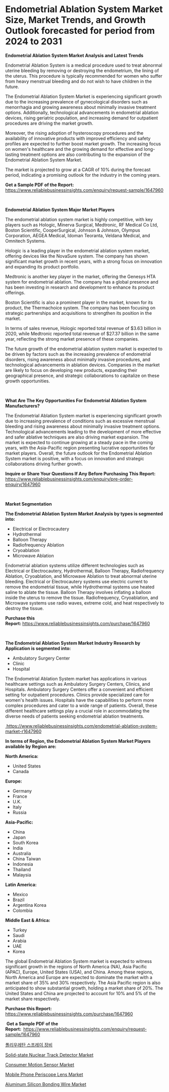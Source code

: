 <p><h1>Endometrial Ablation System Market Size, Market Trends, and Growth Outlook forecasted for period from 2024 to 2031</h1></p><p><strong>Endometrial Ablation System Market Analysis and Latest Trends</strong></p>
<p><p>Endometrial Ablation System is a medical procedure used to treat abnormal uterine bleeding by removing or destroying the endometrium, the lining of the uterus. This procedure is typically recommended for women who suffer from heavy menstrual bleeding and do not wish to have children in the future.</p><p>The Endometrial Ablation System Market is experiencing significant growth due to the increasing prevalence of gynecological disorders such as menorrhagia and growing awareness about minimally invasive treatment options. Additionally, technological advancements in endometrial ablation devices, rising geriatric population, and increasing demand for outpatient procedures are driving the market growth.</p><p>Moreover, the rising adoption of hysteroscopy procedures and the availability of innovative products with improved efficiency and safety profiles are expected to further boost market growth. The increasing focus on women's healthcare and the growing demand for effective and long-lasting treatment options are also contributing to the expansion of the Endometrial Ablation System Market.</p><p>The market is projected to grow at a CAGR of 10% during the forecast period, indicating a promising outlook for the industry in the coming years.</p></p>
<p><strong>Get a Sample PDF of the Report:&nbsp;</strong> <a href="https://www.reliablebusinessinsights.com/enquiry/request-sample/1647960">https://www.reliablebusinessinsights.com/enquiry/request-sample/1647960</a></p>
<p>&nbsp;</p>
<p><strong>Endometrial Ablation System Major Market Players</strong></p>
<p><p>The endometrial ablation system market is highly competitive, with key players such as Hologic, Minerva Surgical, Medtronic, RF Medical Co Ltd, Boston Scientific, CooperSurgical, Johnson & Johnson, Olympus Corporation, AEGEA Medical, Idoman Teoranta, Veldana Medical, and Omnitech Systems. </p><p>Hologic is a leading player in the endometrial ablation system market, offering devices like the NovaSure system. The company has shown significant market growth in recent years, with a strong focus on innovation and expanding its product portfolio.</p><p>Medtronic is another key player in the market, offering the Genesys HTA system for endometrial ablation. The company has a global presence and has been investing in research and development to enhance its product offerings.</p><p>Boston Scientific is also a prominent player in the market, known for its product, the Thermachoice system. The company has been focusing on strategic partnerships and acquisitions to strengthen its position in the market.</p><p>In terms of sales revenue, Hologic reported total revenue of $3.63 billion in 2020, while Medtronic reported total revenue of $27.37 billion in the same year, reflecting the strong market presence of these companies.</p><p>The future growth of the endometrial ablation system market is expected to be driven by factors such as the increasing prevalence of endometrial disorders, rising awareness about minimally invasive procedures, and technological advancements in ablation devices. Companies in the market are likely to focus on developing new products, expanding their geographical presence, and strategic collaborations to capitalize on these growth opportunities.</p></p>
<p>&nbsp;</p>
<p><strong>What Are The Key Opportunities For Endometrial Ablation System Manufacturers?</strong></p>
<p><p>The Endometrial Ablation System market is experiencing significant growth due to increasing prevalence of conditions such as excessive menstrual bleeding and rising awareness about minimally invasive treatment options. Technological advancements leading to the development of more effective and safer ablative techniques are also driving market expansion. The market is expected to continue growing at a steady pace in the coming years, with the Asia-Pacific region presenting lucrative opportunities for market players. Overall, the future outlook for the Endometrial Ablation System market is positive, with a focus on innovation and strategic collaborations driving further growth.</p></p>
<p><strong>Inquire or Share Your Questions If Any Before Purchasing This Report:</strong> <a href="https://www.reliablebusinessinsights.com/enquiry/pre-order-enquiry/1647960">https://www.reliablebusinessinsights.com/enquiry/pre-order-enquiry/1647960</a></p>
<p>&nbsp;</p>
<p><strong>Market Segmentation</strong></p>
<p><strong>The Endometrial Ablation System Market Analysis by types is segmented into:</strong></p>
<p><ul><li>Electrical or Electrocautery</li><li>Hydrothermal</li><li>Balloon Therapy</li><li>Radiofrequency Ablation</li><li>Cryoablation</li><li>Microwave Ablation</li></ul></p>
<p><p>Endometrial ablation systems utilize different technologies such as Electrical or Electrocautery, Hydrothermal, Balloon Therapy, Radiofrequency Ablation, Cryoablation, and Microwave Ablation to treat abnormal uterine bleeding. Electrical or Electrocautery systems use electric current to remove the endometrial tissue, while Hydrothermal systems use heated saline to ablate the tissue. Balloon Therapy involves inflating a balloon inside the uterus to remove the tissue. Radiofrequency, Cryoablation, and Microwave systems use radio waves, extreme cold, and heat respectively to destroy the tissue.</p></p>
<p><strong>Purchase this Report:&nbsp;</strong><a href="https://www.reliablebusinessinsights.com/purchase/1647960">https://www.reliablebusinessinsights.com/purchase/1647960</a></p>
<p>&nbsp;</p>
<p><strong>The Endometrial Ablation System Market Industry Research by Application is segmented into:</strong></p>
<p><ul><li>Ambulatory Surgery Center</li><li>Clinic</li><li>Hospital</li></ul></p>
<p><p>The Endometrial Ablation System market has applications in various healthcare settings such as Ambulatory Surgery Centers, Clinics, and Hospitals. Ambulatory Surgery Centers offer a convenient and efficient setting for outpatient procedures. Clinics provide specialized care for women's health issues. Hospitals have the capabilities to perform more complex procedures and cater to a wide range of patients. Overall, these different healthcare settings play a crucial role in accommodating the diverse needs of patients seeking endometrial ablation treatments.</p></p>
<p><a href="https://www.reliablebusinessinsights.com/endometrial-ablation-system-market-r1647960">&nbsp;https://www.reliablebusinessinsights.com/endometrial-ablation-system-market-r1647960</a></p>
<p><strong>In terms of Region, the Endometrial Ablation System Market Players available by Region are:</strong></p>
<p>
    <p> <strong> North America: </strong>
        <ul>
            <li>United States</li>
            <li>Canada</li>
        </ul>
        </p> 
    <p> <strong> Europe: </strong>
        <ul>
            <li>Germany</li>
            <li>France</li>
            <li>U.K.</li>
            <li>Italy</li>
            <li>Russia</li>
        </ul>
        </p> 
    <p> <strong> Asia-Pacific: </strong>
        <ul>
            <li>China</li>
            <li>Japan</li>
            <li>South Korea</li>
            <li>India</li>
            <li>Australia</li>
            <li>China Taiwan</li>
            <li>Indonesia</li>
            <li>Thailand</li>
            <li>Malaysia</li>
        </ul>
        </p> 
    <p> <strong> Latin America: </strong>
        <ul>
            <li>Mexico</li>
            <li>Brazil</li>
            <li>Argentina Korea</li>
            <li>Colombia</li>
        </ul>
        </p> 
    <p> <strong> Middle East & Africa: </strong>
        <ul>
            <li>Turkey</li>
            <li>Saudi</li>
            <li>Arabia</li>
            <li>UAE</li>
            <li>Korea</li>
        </ul>
    </p>
    </p>
<p><p>The global Endometrial Ablation System market is expected to witness significant growth in the regions of North America (NA), Asia Pacific (APAC), Europe, United States (USA), and China. Among these regions, North America and Europe are expected to dominate the market with a market share of 35% and 30% respectively. The Asia Pacific region is also anticipated to show substantial growth, holding a market share of 20%. The United States and China are projected to account for 10% and 5% of the market share respectively.</p></p>
<p><strong>Purchase this Report: </strong><a href="https://www.reliablebusinessinsights.com/purchase/1647960">https://www.reliablebusinessinsights.com/purchase/1647960</a></p>
<p>&nbsp;<strong>Get a Sample PDF of the Report:&nbsp;&nbsp;</strong><a href="https://www.reliablebusinessinsights.com/enquiry/request-sample/1647960">https://www.reliablebusinessinsights.com/enquiry/request-sample/1647960</a></p>
<p><strong></strong></p>
<p><p><a href="https://github.com/airdroplover110/Market-Research-Report-List-2/blob/main/833364875325.md">폴리우레탄 스프레이 장비</a></p><p><a href="https://medium.com/@theomorar08/global-solid-state-nuclear-track-detector-market-size-is-expected-to-experience-a-cagr-of-6-9-cc0dd48e69c4">Solid-state Nuclear Track Detector Market</a></p><p><a href="https://medium.com/@ryan.wilson8778/consumer-motion-sensor-market-a-global-and-regional-analysis-focus-on-region-country-level-c9268ebc3de1">Consumer Motion Sensor Market</a></p><p><a href="https://medium.com/@williambatz1907/mobile-phone-periscope-lens-market-growth-outlook-from-2024-to-2031-and-it-is-projecting-at-4-9-90c3d3918689">Mobile Phone Periscope Lens Market</a></p><p><a href="https://medium.com/@jordymiller63/emerging-trends-in-aluminum-silicon-bonding-wire-market-global-outlook-and-future-prospects-from-42bdcb3bdc19">Aluminum Silicon Bonding Wire Market</a></p></p>